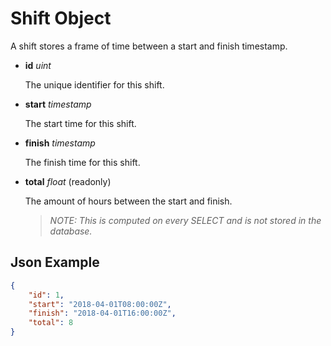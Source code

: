# Shift Object

A shift stores a frame of time between a start and finish timestamp.

- **id** *uint*
    
    The unique identifier for this shift.

- **start** *timestamp*

    The start time for this shift.

- **finish** *timestamp*

    The finish time for this shift.

- **total** *float* (readonly)

    The amount of hours between the start and finish. 
    >_NOTE: This is computed on every SELECT and is not stored in the database._

## Json Example

```json
{
    "id": 1,
    "start": "2018-04-01T08:00:00Z",
    "finish": "2018-04-01T16:00:00Z",
    "total": 8
}
```